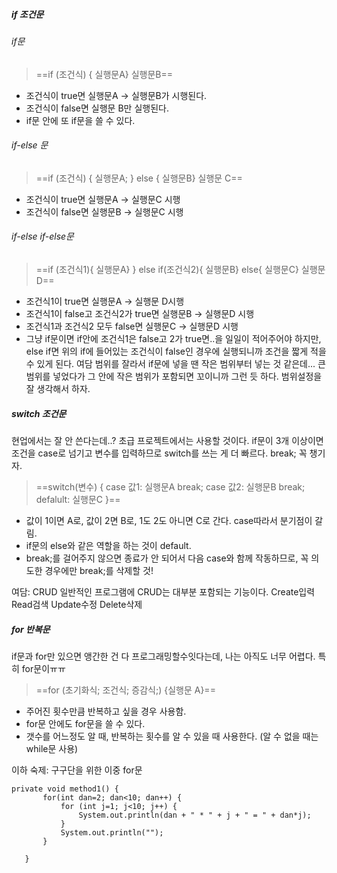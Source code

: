 ##### if 조건문
###### if문
> ==if (조건식) {
> 실행문A}
> 실행문B==

-  조건식이 true면 실행문A → 실행문B가 시행된다.
-  조건식이 false면 실행문 B만 실행된다.
-  if문 안에 또 if문을 쓸 수 있다.

###### if-else 문
> ==if (조건식) {
> 실행문A;
> } else {
> 실행문B}
> 실행문 C==

-  조건식이 true면 실행문A → 실행문C 시행
-  조건식이 false면 실행문B → 실행문C 시행

###### if-else if-else문
> ==if (조건식1){
> 실행문A}
> } else if(조건식2){
> 실행문B}
> else{
> 실행문C}
> 실행문D==

-  조건식1이 true면 실행문A → 실행문 D시행
-  조건식1이 false고 조건식2가 true면 실행문B → 실행문D 시행
-  조건식1과 조건식2 모두 false면 실행문C → 실행문D 시행
- 그냥 if문이면 if안에 조건식1은 false고 2가 true면..을 일일이 적어주어야 하지만, else if면 위의 if에 들어있는 조건식이 false인 경우에 실행되니까 조건을 짧게 적을 수 있게 된다.
 여담
  범위를 잘라서 if문에 넣을 땐 작은 범위부터 넣는 것 같은데...
  큰 범위를 넣었다가 그 안에 작은 범위가 포함되면 꼬이니까 그런 듯 하다.
  범위설정을 잘 생각해서 하자.

##### switch 조건문 
현업에서는 잘 안 쓴다는데..? 초급 프로젝트에서는 사용할 것이다.
if문이 3개 이상이면 조건을 case로 넘기고 변수를 입력하므로 switch를 쓰는 게 더 빠르다.
break; 꼭 챙기자.

> ==switch(변수) {
> case 값1:
> 실행문A
> break;
> case 값2:
> 실행문B
> break;
> defalult:
> 실행문C
> }== 

-  값이 1이면 A로, 값이 2면 B로, 1도 2도 아니면 C로 간다. case따라서 분기점이 갈림.
-  if문의 else와 같은 역할을 하는 것이 default. 
-  break;를 걸어주지 않으면 종료가 안 되어서 다음 case와 함께 작동하므로,  꼭 의도한 경우에만  break;를 삭제할 것!

여담: CRUD
 일반적인 프로그램에 CRUD는 대부분 포함되는 기능이다.
 Create입력 Read검색 Update수정 Delete삭제

##### for 반복문
if문과 for만 있으면 앵간한 건 다 프로그래밍할수잇다는데, 나는 아직도 너무 어렵다. 특히 for문이ㅠㅠ

> ==for (초기화식; 조건식; 증감식;) {실행문 A}==

-  주어진 횟수만큼 반복하고 싶을 경우 사용함. 
-  for문 안에도 for문을 쓸 수 있다.
-  갯수를 어느정도 알 때, 반복하는 횟수를 알 수 있을 때 사용한다. (알 수 없을 때는 while문 사용)


이하 숙제: 구구단을 위한 이중 for문
 ```
 private void method1() {
		for(int dan=2; dan<10; dan++) {
			for (int j=1; j<10; j++) {
				System.out.println(dan + " * " + j + " = " + dan*j);
			}
			System.out.println("");
		}
		
	}
	
 ```